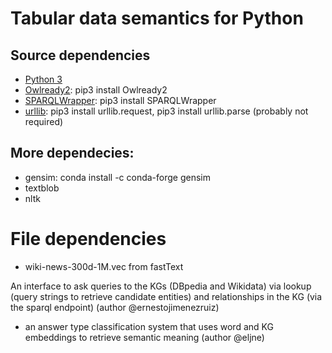 # Tabular data semantics for Python


## Source dependencies
- [Python 3](https://www.python.org/)
- [Owlready2](https://pypi.org/project/Owlready2/): pip3 install Owlready2
- [SPARQLWrapper](https://pypi.org/project/SPARQLWrapper/): pip3 install SPARQLWrapper
- [urllib](https://docs.python.org/3/library/urllib.html): pip3 install urllib.request, pip3 install urllib.parse (probably not required)

## More dependecies:
- gensim: conda install -c conda-forge gensim
- textblob
- nltk

# File dependencies
- wiki-news-300d-1M.vec from fastText

An interface to ask queries to the KGs (DBpedia and Wikidata) via lookup (query strings to retrieve candidate entities) and relationships  in the KG (via the sparql endpoint) (author @ernestojimenezruiz)
+ an answer type classification system that uses word and KG embeddings to retrieve semantic meaning (author @eljne)